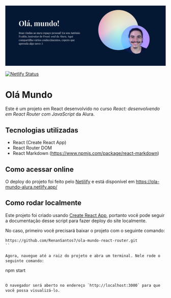 ![Print do Banner](./public/assets/../print-banner.png)

[![Netlify Status](https://api.netlify.com/api/v1/badges/c35b940e-65e2-4ee5-bd21-2b82c7d97a72/deploy-status)](https://app.netlify.com/sites/ola-mundo-alura/deploys)

# Olá Mundo

Este é um projeto em React desenvolvido no curso *React: desenvolvendo em React Router com JavaScript* da Alura.

## Tecnologias utilizadas
- React (Create React App)
- React Router DOM
- React Markdown (https://www.npmjs.com/package/react-markdown)

## Como acessar online

O deploy do projeto foi feito pelo [Netilify](https://www.netlify.com/) e está disponível em https://ola-mundo-alura.netlify.app/

## Como rodar localmente

Este projeto foi criado usando [Create React App](https://github.com/facebook/create-react-app), portanto você pode seguir a documentação desse script para fazer deploy do site localmente.

No caso, primeiro você precisará baixar o projeto com o seguinte comando:

```
https://github.com/RenanSantos7/ola-mundo-react-router.git
``

Agora, navegue até a raiz do projeto e abra um terminal. Nele rode o seguinte comando:

```
npm start
```

O navegador será aberto no endereço `http://localhost:3000` para que você possa visualizá-lo.
